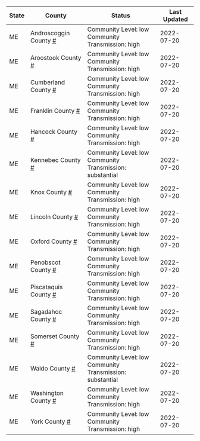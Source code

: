 State | County | Status | Last Updated
--- | --- | --- | --- 
ME | Androscoggin County <a href="#androscoggin_county">#</a> | <a name="androscoggin_county"></a>Community Level: low<br/>Community Transmission: high | 2022-07-20
ME | Aroostook County <a href="#aroostook_county">#</a> | <a name="aroostook_county"></a>Community Level: low<br/>Community Transmission: high | 2022-07-20
ME | Cumberland County <a href="#cumberland_county">#</a> | <a name="cumberland_county"></a>Community Level: low<br/>Community Transmission: high | 2022-07-20
ME | Franklin County <a href="#franklin_county">#</a> | <a name="franklin_county"></a>Community Level: low<br/>Community Transmission: high | 2022-07-20
ME | Hancock County <a href="#hancock_county">#</a> | <a name="hancock_county"></a>Community Level: low<br/>Community Transmission: high | 2022-07-20
ME | Kennebec County <a href="#kennebec_county">#</a> | <a name="kennebec_county"></a>Community Level: low<br/>Community Transmission: substantial | 2022-07-20
ME | Knox County <a href="#knox_county">#</a> | <a name="knox_county"></a>Community Level: low<br/>Community Transmission: high | 2022-07-20
ME | Lincoln County <a href="#lincoln_county">#</a> | <a name="lincoln_county"></a>Community Level: low<br/>Community Transmission: high | 2022-07-20
ME | Oxford County <a href="#oxford_county">#</a> | <a name="oxford_county"></a>Community Level: low<br/>Community Transmission: high | 2022-07-20
ME | Penobscot County <a href="#penobscot_county">#</a> | <a name="penobscot_county"></a>Community Level: low<br/>Community Transmission: high | 2022-07-20
ME | Piscataquis County <a href="#piscataquis_county">#</a> | <a name="piscataquis_county"></a>Community Level: low<br/>Community Transmission: high | 2022-07-20
ME | Sagadahoc County <a href="#sagadahoc_county">#</a> | <a name="sagadahoc_county"></a>Community Level: low<br/>Community Transmission: high | 2022-07-20
ME | Somerset County <a href="#somerset_county">#</a> | <a name="somerset_county"></a>Community Level: low<br/>Community Transmission: high | 2022-07-20
ME | Waldo County <a href="#waldo_county">#</a> | <a name="waldo_county"></a>Community Level: low<br/>Community Transmission: substantial | 2022-07-20
ME | Washington County <a href="#washington_county">#</a> | <a name="washington_county"></a>Community Level: low<br/>Community Transmission: high | 2022-07-20
ME | York County <a href="#york_county">#</a> | <a name="york_county"></a>Community Level: low<br/>Community Transmission: high | 2022-07-20
